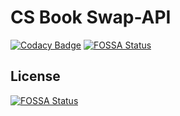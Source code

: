 # CS Book Swap-API
[![Codacy Badge](https://app.codacy.com/project/badge/Grade/324fe2ee927644c0abf66088829cb14d)](https://app.codacy.com/gh/CSBookSwap/cbs-backend/dashboard?utm_source=gh&utm_medium=referral&utm_content=&utm_campaign=Badge_grade)
[![FOSSA Status](https://app.fossa.com/api/projects/git%2Bgithub.com%2FCSBookSwap%2Fcbs-backend.svg?type=shield)](https://app.fossa.com/projects/git%2Bgithub.com%2FCSBookSwap%2Fcbs-backend?ref=badge_shield)


## License
[![FOSSA Status](https://app.fossa.com/api/projects/git%2Bgithub.com%2FCSBookSwap%2Fcbs-backend.svg?type=large)](https://app.fossa.com/projects/git%2Bgithub.com%2FCSBookSwap%2Fcbs-backend?ref=badge_large)